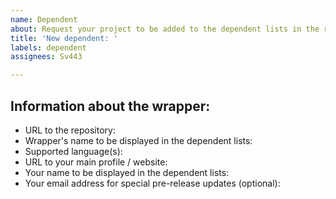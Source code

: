 ```yaml
---
name: Dependent
about: Request your project to be added to the dependent lists in the readme and documentation or suggest an edit to a dependent
title: 'New dependent: '
labels: dependent
assignees: Sv443

---
```


<!--
    If this issue is approved, your project will be added to these dependent lists:
    // TODO: update URLs
    - https://jokeapi.dev/#dependents
    - https://github.com/Sv443-Network/JokeAPI#readme    (scroll down all the way)
-->

## Information about the wrapper:
- URL to the repository:
- Wrapper's name to be displayed in the dependent lists:
- Supported language(s):
- URL to your main profile / website:
- Your name to be displayed in the dependent lists:
- Your email address for special pre-release updates (optional):

<!-- Please also consider contacting me through our Discord server to receive a special role. -->
<!-- This will grant you access to a channel where we will send development updates and you can chat with us to discuss changes. -->
<!-- Use this URL to join: https://dc.sv443.net/ -->
